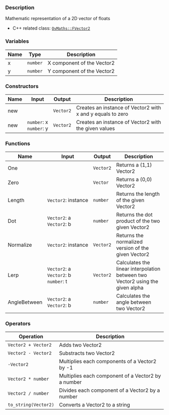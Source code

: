 ### Description
Mathematic representation of a 2D vector of floats

- C++ related class: [`OvMaths::FVector2`](https://github.com/adriengivry/Overload/blob/develop/Sources/Overload/OvMaths/include/OvMaths/FVector2.h)

### Variables
|Name|Type|Description|
|-|-|-|
|x|`number`|X component of the Vector2|
|y|`number`|Y component of the Vector2|

### Constructors
|Name|Input|Output|Description|
|-|-|-|-|
|new||`Vector2`|Creates an instance of Vector2 with x and y equals to zero|
|new|`number`:&nbsp;x<br>`number`:&nbsp;y<br>|`Vector2`|Creates an instance of Vector2 with the given values|

### Functions
|Name|Input|Output|Description|
|-|-|-|-|
|One||`Vector2`|Returns a (1,1) Vector2|
|Zero||`Vector`|Returns a (0,0) Vector2|
|Length|`Vector2`:&nbsp;instance<br>|`number`|Returns the length of the given Vector2|
|Dot|`Vector2`:&nbsp;a<br>`Vector2`:&nbsp;b<br>|`number`|Returns the dot product of the two given Vector2|
|Normalize|`Vector2`:&nbsp;instance<br>|`Vector2`|Returns the normalized version of the given Vector2|
|Lerp|`Vector2`:&nbsp;a<br>`Vector2`:&nbsp;b<br>`number`:&nbsp;t<br>|`Vector2`|Calculates the linear interpolation between two Vector2 using the given alpha|
|AngleBetween|`Vector2`:&nbsp;a<br>`Vector2`:&nbsp;b<br>|`number`|Calculates the angle between two Vector2|

### Operators
|Operation|Description|
|-|-|
|`Vector2 + Vector2`|Adds two Vector2|
|`Vector2 - Vector2`|Substracts two Vector2|
|`-Vector2`|Multiplies each components of a Vector2 by -1|
|`Vector2 * number`|Multiplies each component of a Vector2 by a number|
|`Vector2 / number`|Divides each component of a Vector2 by a number|
|`to_string(Vector2)`|Converts a Vector2 to a string|
